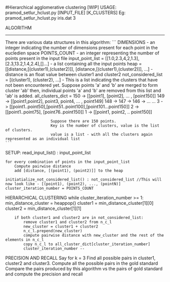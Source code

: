 #Hierarchical agglomerative clustering
[WIP]
USAGE: pramod_setlur_hclust.py [INPUT_FILE] [K_CLUSTERS]
   Eg: pramod_setlur_hclust.py iris.dat 3

ALGORITHM
__________
There are various data structures in this algorithm:
    ```
    DIMENSIONS - an integer indicating the number of dimensions present for each point in the eucledien space
    POINTS_COUNT - an integer representing the number of points present in the input file
    input_point_list = [[1.0,2.3,4,2,1.3],[2.3,13.2,1.4,2.4],[]...] - a list containing all the input points
    heap = [[distance,[(cluster1),(cluster2)]], [distance,[(cluster1),(cluster2)]], ...] - distance is an float value between cluster1 and cluster2
    not_considered_list = [(cluster1), (cluster2), ...] - This is a list indicating the clusters that have not been encountered yet. Suppose points 'a' and 'b' are merged to form cluster 'ab' then, individual points 'a' and 'b' are removed from this list and 'ab' is added.
    all_clusters_dict = 150 -> [[point1], [point2], ... , [point150]]
                        149 -> [[point1,point2], point3, point4, ... , point149]
                        148 ->
                        147 ->
                        146 ->
                        ...
                        ...
                        3 -> [[point1..point50],[point51..point100],[point101...point150]]
                        2 -> [[point1..point75], [point76..point150]]
                        1 -> [[point1, point2, .. point150]]

                        Suppose there are 150 points.
                        Key is the number of clusters, value is the list of clusters.
                        value is a list - with all the clusters again represented as an individual list
    ```

SETUP:
    read_input_list() : input_point_list

    for every combination of points in the input_point_list
        Compute pairwise distance
        add [distance, [(point1), (point2)]] to the heap

    initiatialize_not_considered_list() : not_considered_list //This will now look like - [(point1), (point2), ..., (pointN)]
    cluster_iteration_number = POINTS_COUNT

HIERARCHICAL CLUSTERING
    while cluster_iteration_number >= 1:
        min_distance_cluster = heappop()
        cluster1 = min_distance_cluster[1][0]
        cluster2 = min_distance_cluster[1][1]

        if both cluster1 and cluster2 are in not_considered_list:
            remove cluster1 and cluster2 from n_c_l
            new_cluster = cluster1 + cluster2
            n_c_l.prepend(new_cluster)
            compute pairwise distance with new_cluster and the rest of the elements in n_c_l
            copy n_c_l to all_cluster_dict[cluster_iteration_number]
            cluster_iteration_number --

PRECISION AND RECALL
    Say for  k = 3
    Find all possible pairs in cluster1, cluster2 and cluster3.
    Compute all the possible pairs in the gold standard
    Compare the pairs produced by this algorithm vs the pairs of gold standard and compute the precision and recall
